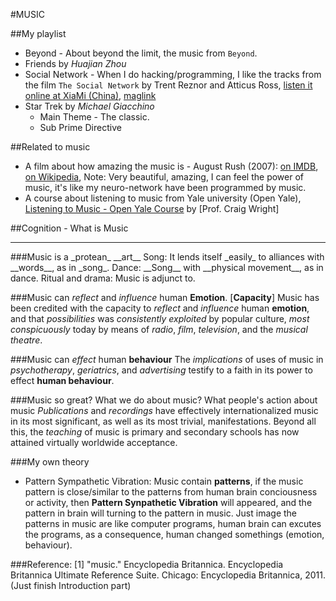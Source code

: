 #MUSIC


##My playlist
* Beyond - About beyond the limit, the music from `Beyond`.
* Friends by _Huajian Zhou_
* Social Network - When I do hacking/programming, I like the tracks from the film `The Social Network` by Trent Reznor and Atticus Ross, [listen it online at XiaMi (China)](http://www.xiami.com/album/406012), [maglink](magnet:?xt=urn:btih:8f8445d0a78c9df42169b4fd1690b208ef886b40&dn=trent+reznor+and+atticus+ross+the+social+network+ost+web+2010+daa&tr=http%3A%2F%2Fexodus.1337x.org%2Fannounce)
* Star Trek by _Michael Giacchino_
  * Main Theme - The classic.
  * Sub Prime Directive



##Related to music
* A film about how amazing the music is - August Rush (2007): [on IMDB](http://www.imdb.com/title/tt0426931/), [on Wikipedia](http://en.wikipedia.org/wiki/August_Rush), Note: Very beautiful, amazing, I can feel the power of music, it's like my neuro-network have been programmed by music.
* A course about listening to music from Yale university (Open Yale), [Listening to Music - Open Yale Course](http://oyc.yale.edu/music/musi-112) by [Prof. Craig Wright]


##Cognition - What is Music
<hr>
###Music is a _protean_ __art__
Song: It lends itself _easily_ to alliances with __words__, as in _song_.
Dance: __Song__ with __physical movement__, as in dance.
Ritual and drama: Music is adjunct to.


###Music can _reflect_ and _influence_ human __Emotion__.
[__Capacity__] Music has been credited with the capacity to _reflect_ and _influence_ human __emotion__, and that _possibilities_ was _consistently exploited_ by popular culture, _most conspicuously_ today by means of _radio_, _film_, _television_, and the _musical theatre_.

###Music can _effect_ human __behaviour__
The _implications_ of uses of music in _psychotherapy_, _geriatrics_, and _advertising_ testify to a faith in its power to effect __human behaviour__.


###Music so great? What we do about music? What people's action about music
_Publications_ and _recordings_ have effectively internationalized music in its most significant, as well as its most trivial, manifestations. Beyond all this, the _teaching_ of music is primary and secondary schools has now attained virtually worldwide acceptance.


###My own theory
* Pattern Sympathetic Vibration: Music contain __patterns__, if the music pattern is close/similar to the patterns from human brain conciousness or activity, then __Pattern Synpathetic Vibration__ will appeared, and the pattern in brain will turning to the pattern in music. Just image the patterns in music are like computer programs, human brain can excutes the programs, as a consequence, human changed somethings (emotion, behaviour).


###Reference:
[1] "music." Encyclopedia Britannica. Encyclopedia Britannica Ultimate Reference Suite.  Chicago: Encyclopedia Britannica, 2011. (Just finish Introduction part)
